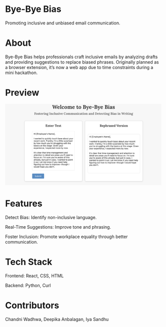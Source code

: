 # Bye-Bye Bias

Promoting inclusive and unbiased email communication.

# About

Bye-Bye Bias helps professionals craft inclusive emails by analyzing drafts and providing suggestions to replace biased phrases. Originally planned as a browser extension, it’s now a web app due to time constraints during a mini hackathon.

# Preview

![Bye-Bye Bias Preview](bye-bye-bias-preview.png "Preview of Bye-Bye Bias")


# Features
Detect Bias: Identify non-inclusive language.

Real-Time Suggestions: Improve tone and phrasing.

Foster Inclusion: Promote workplace equality through better communication.

# Tech Stack
Frontend: React, CSS, HTML

Backend: Python, Curl


# Contributors
Chandni Wadhwa, Deepika Anbalagan, Iya Sandhu
